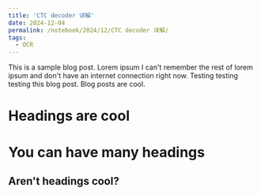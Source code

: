 ```yaml
---
title: 'CTC decoder 详解'
date: 2024-12-04
permalink: /notebook/2024/12/CTC decoder 详解/
tags:
  - OCR
---
```


This is a sample blog post. Lorem ipsum I can't remember the rest of lorem ipsum and don't have an internet connection right now. Testing testing testing this blog post. Blog posts are cool.

Headings are cool
======

You can have many headings
======

Aren't headings cool?
------